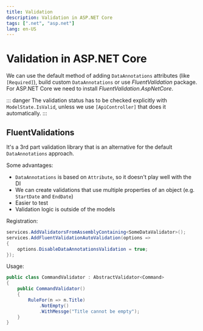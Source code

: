```yaml
---
title: Validation
description: Validation in ASP.NET Core
tags: [".net", "asp.net"]
lang: en-US
---
```


# Validation in ASP.NET Core

We can use the default method of adding `DataAnnotations` attributes (like
`[Required]`), build custom `DataAnnotations` or use *FluentValidation* package.
For ASP.NET Core we need to install *FluentValidation.AspNetCore*.

::: danger
The validation status has to be checked explicitly with `ModelState.IsValid`,
unless we use `[ApiController]` that does it automatically.
:::


## FluentValidations

It's a 3rd part validation library that is an alternative for the default
`DataAnnotations` approach.

Some advantages:

- `DataAnnotations` is based on `Attribute`, so it doesn't play well with the DI
- We can create validations that use multiple properties of an object (e.g.
  `StartDate` and `EndDate`)
- Easier to test
- Validation logic is outside of the models

Registration:

```csharp
services.AddValidatorsFromAssemblyContaining<SomeDataValidator>();
services.AddFluentValidationAutoValidation(options => 
{ 
    options.DisableDataAnnotationsValidation = true;
});
```

Usage:

```csharp
public class CommandValidator : AbstractValidator<Command>
{
    public CommandValidator()
    {
        RuleFor(n => n.Title)
            .NotEmpty()
            .WithMessge("Title cannot be empty");
    }
}
```
